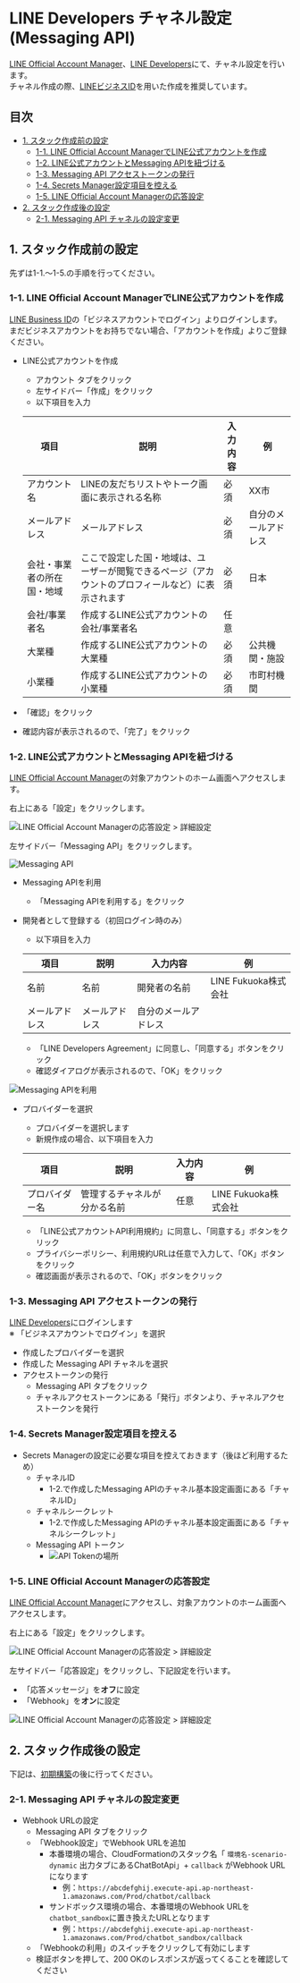 # LINE Developers チャネル設定(Messaging API)

[LINE Official Account Manager](https://manager.line.biz/)、[LINE Developers](https://developers.line.biz/ja/)にて、チャネル設定を行います。  
チャネル作成の際、[LINEビジネスID](https://faq.linebiz.com/help/s/article/000001155?language=ja)を用いた作成を推奨しています。

## 目次
  - [1. スタック作成前の設定](#1-スタック作成前の設定)
    - [1-1. LINE Official Account ManagerでLINE公式アカウントを作成](#1-1-line-official-account-managerでline公式アカウントを作成)
    - [1-2. LINE公式アカウントとMessaging APIを紐づける](#1-2-line公式アカウントとmessaging-apiを紐づける)
    - [1-3. Messaging API アクセストークンの発行](#1-3-messaging-api-アクセストークンの発行)
    - [1-4. Secrets Manager設定項目を控える](#1-4-secrets-manager設定項目を控える)
    - [1-5. LINE Official Account Managerの応答設定](#1-5-line-official-account-managerの応答設定)
  - [2. スタック作成後の設定](#2-スタック作成後の設定)
    - [2-1. Messaging API チャネルの設定変更](#2-1-messaging-api-チャネルの設定変更)

## 1. スタック作成前の設定
先ずは1-1.〜1-5.の手順を行ってください。
### 1-1. LINE Official Account ManagerでLINE公式アカウントを作成
[LINE Business ID](https://manager.line.biz/)の「ビジネスアカウントでログイン」よりログインします。  
まだビジネスアカウントをお持ちでない場合、「アカウントを作成」よりご登録ください。

* LINE公式アカウントを作成
    * アカウント タブをクリック
    * 左サイドバー「作成」をクリック
    * 以下項目を入力

    | 項目 | 説明 | 入力内容 | 例 |
    |---|---|---|---|
    | アカウント名 | LINEの友だちリストやトーク画面に表示される名称 | 必須 | XX市 |
    | メールアドレス | メールアドレス | 必須 | 自分のメールアドレス |
    | 会社・事業者の所在国・地域 | ここで設定した国・地域は、ユーザーが閲覧できるページ（アカウントのプロフィールなど）に表示されます | 必須 | 日本 |
    | 会社/事業者名 | 作成するLINE公式アカウントの会社/事業者名 | 任意 |  |
    | 大業種 | 作成するLINE公式アカウントの大業種 | 必須 | 公共機関・施設 |
    | 小業種 | 作成するLINE公式アカウントの小業種 | 必須 | 市町村機関 |

* 「確認」をクリック
* 確認内容が表示されるので、「完了」をクリック

### 1-2. LINE公式アカウントとMessaging APIを紐づける

[LINE Official Account Manager](https://manager.line.biz/)の対象アカウントのホーム画面へアクセスします。

右上にある「設定」をクリックします。

![LINE Official Account Managerの応答設定 > 詳細設定](./images/line-oam-detail-settings-1.png)

左サイドバー「Messaging API」をクリックします。

![Messaging API](./images/line-oam-detail-settings-3.png)

* Messaging APIを利用
    * 「Messaging APIを利用する」をクリック
*  開発者として登録する（初回ログイン時のみ）
    * 以下項目を入力

    | 項目 | 説明 | 入力内容 | 例 |
    |---|---|---|---|
    | 名前 | 名前 | 開発者の名前 | LINE Fukuoka株式会社 |
    | メールアドレス | メールアドレス | 自分のメールアドレス |  |

    * 「LINE Developers Agreement」に同意し、「同意する」ボタンをクリック
    * 確認ダイアログが表示されるので、「OK」をクリック

![Messaging APIを利用](./images/line-oam-detail-settings-4.png)

* プロバイダーを選択
    * プロバイダーを選択します
    * 新規作成の場合、以下項目を入力

    | 項目 | 説明 | 入力内容 | 例 |
    |---|---|---|---|
    | プロバイダー名 | 管理するチャネルが分かる名前 | 任意 | LINE Fukuoka株式会社 |

    * 「LINE公式アカウントAPI利用規約」に同意し、「同意する」ボタンをクリック
    * プライバシーポリシー、利用規約URLは任意で入力して、「OK」ボタンをクリック
    * 確認画面が表示されるので、「OK」ボタンをクリック

### 1-3. Messaging API アクセストークンの発行
[LINE Developers](https://developers.line.biz/ja/)にログインします  
※ 「ビジネスアカウントでログイン」を選択

* 作成したプロバイダーを選択
* 作成した Messaging API チャネルを選択
* アクセストークンの発行
    * Messaging API タブをクリック
    * チャネルアクセストークンにある「発行」ボタンより、チャネルアクセストークンを発行

### 1-4. Secrets Manager設定項目を控える

* Secrets Managerの設定に必要な項目を控えておきます（後ほど利用するため）
    * チャネルID
        * 1-2.で作成したMessaging APIのチャネル基本設定画面にある「チャネルID」
    * チャネルシークレット
        * 1-2.で作成したMessaging APIのチャネル基本設定画面にある「チャネルシークレット」
    * Messaging API トークン
        * ![API Tokenの場所](./images/line-liff-mes-api-token.png)

### 1-5. LINE Official Account Managerの応答設定

[LINE Official Account Manager](https://manager.line.biz/)にアクセスし、対象アカウントのホーム画面へアクセスします。

右上にある「設定」をクリックします。

![LINE Official Account Managerの応答設定 > 詳細設定](./images/line-oam-detail-settings-1.png)

左サイドバー「応答設定」をクリックし、下記設定を行います。

* 「応答メッセージ」を**オフ**に設定
* 「Webhook」を**オン**に設定

![LINE Official Account Managerの応答設定 > 詳細設定](./images/line-oam-detail-settings-2.png)


## 2. スタック作成後の設定
下記は、[初期構築](../README.md#2-初期構築)の後に行ってください。

### 2-1. Messaging API チャネルの設定変更
* Webhook URLの設定
  * Messaging API タブをクリック
  * 「Webhook設定」でWebhook URLを追加
      * 本番環境の場合、CloudFormationのスタック名「 `環境名-scenario-dynamic` 出力タブにあるChatBotApi」+ `callback` がWebhook URLになります
          * 例：`https://abcdefghij.execute-api.ap-northeast-1.amazonaws.com/Prod/chatbot/callback`
      * サンドボックス環境の場合、本番環境のWebhook URLを `chatbot_sandbox`に置き換えたURLとなります
          * 例：`https://abcdefghij.execute-api.ap-northeast-1.amazonaws.com/Prod/chatbot_sandbox/callback`
  * 「Webhookの利用」のスイッチをクリックして有効にします
  * 検証ボタンを押して、200 OKのレスポンスが返ってくることを確認してください
